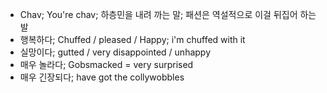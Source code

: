 * Chav; You're chav; 하층민을 내려 까는 말; 패션은 역설적으로 이걸 뒤집어 하는 발
* 행복하다; Chuffed / pleased / Happy; i'm chuffed with it
* 실망이다; gutted / very disappointed / unhappy
* 매우 놀라다; Gobsmacked = very surprised
* 매우 긴장되다; have got the collywobbles
